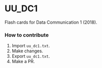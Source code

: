 # UU_DC1
Flash cards for Data Communication 1 (2018).

### How to contribute
1. Import `uu_dc1.txt`.
2. Make changes.
3. Export `uu_dc1.txt`.
4. Make a PR.
